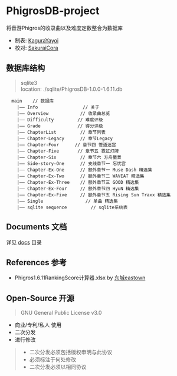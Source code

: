 # PhigrosDB-project
将音游Phigros的收录曲以及难度定数整合为数据库
+ 制表: [KaguraYayoi](https://github.com/Fjaxzhy)
+ 校对: [SakuraiCora](https://github.com/Hajimarino-HOPE)

## 数据库结构
> sqlite3 <br>
> location: ./sqlite/PhigrosDB-1.0.0-1.6.11.db

      main    // 数据库
        |—— Info                 // 关于
        |—— Overview            // 收录曲总览
        |—— Difficulty         // 难度评级
        |—— Grade              // 得分评级
        |—— ChapterList         // 章节列表
        |—— Chapter-Legacy      // 章节Legacy
        |—— Chapter-Four      // 章节四 管道迷宫
        |—— Chapter-Five       // 章节五 霓虹灯牌
        |—— Chapter-Six         // 章节六 方舟蜃景
        |—— Side-story-One      // 支线章节一 忘忧宫
        |—— Chapter-Ex-One      // 额外章节一 Muse Dash 精选集
        |—— Chapter-Ex-Two      // 额外章节二 WAVEAT 精选集
        |—— Chapter-Ex-Three    // 额外章节三 GOOD 精选集
        |—— Chapter-Ex-Four     // 额外章节四 HyuN 精选集
        |—— Chapter-Ex-Five     // 额外章节五 Rising Sun Traxx 精选集
        |—— Single                // 单曲 精选集
        |—— sqlite sequence         // sqlite系统表

## Documents 文档
详见 [docs](https://github.com/CherryAya/PhigrosDB-project/tree/main/docs) 目录

## References 参考
+ Phigros1.6.11RankingScore计算器.xlsx  by [东城eastown](https://tieba.baidu.com/home/main/?un=%E4%B8%9C%E5%9F%8Eeastown)

## Open-Source 开源
> GNU General Public License v3.0

+ 商业/专利/私人 使用
+ 二次分发
+ 进行修改
>+ 二次分发必须包括版权申明与此协议
>+ 必须标注于何处修改
>+ 二次分发必须以相同协议
